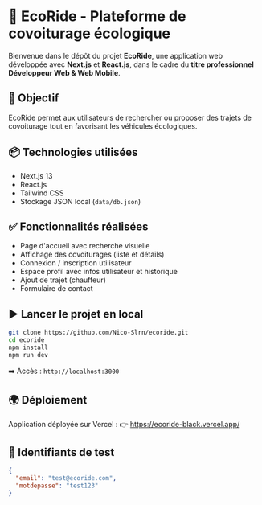 # 🌿 EcoRide - Plateforme de covoiturage écologique

Bienvenue dans le dépôt du projet **EcoRide**, une application web développée avec **Next.js** et **React.js**, dans le cadre du **titre professionnel Développeur Web & Web Mobile**.

## 🚀 Objectif

EcoRide permet aux utilisateurs de rechercher ou proposer des trajets de covoiturage tout en favorisant les véhicules écologiques.

## 📦 Technologies utilisées

- Next.js 13
- React.js
- Tailwind CSS
- Stockage JSON local (`data/db.json`)

## ✅ Fonctionnalités réalisées

- Page d'accueil avec recherche visuelle
- Affichage des covoiturages (liste et détails)
- Connexion / inscription utilisateur
- Espace profil avec infos utilisateur et historique
- Ajout de trajet (chauffeur)
- Formulaire de contact

## ▶️ Lancer le projet en local

```bash
git clone https://github.com/Nico-Slrn/ecoride.git
cd ecoride
npm install
npm run dev
```

➡️ Accès : `http://localhost:3000`

## 🌍 Déploiement

Application déployée sur Vercel :
👉 https://ecoride-black.vercel.app/

## 🧪 Identifiants de test

```json
{
  "email": "test@ecoride.com",
  "motdepasse": "test123"
}
```
